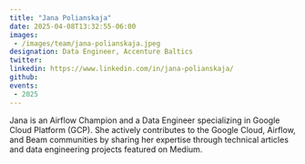 ```yaml
---
title: "Jana Polianskaja"
date: 2025-04-08T13:32:55-06:00
images: 
 - /images/team/jana-polianskaja.jpeg
designation: Data Engineer, Accenture Baltics
twitter: 
linkedin: https://www.linkedin.com/in/jana-polianskaja/
github: 
events:
 - 2025
---
```


Jana is an Airflow Champion and a Data Engineer specializing in Google Cloud Platform (GCP). She actively contributes to the Google Cloud, Airflow, and Beam communities by sharing her expertise through technical articles and data engineering projects featured on Medium.
